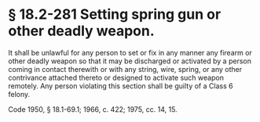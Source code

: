 # § 18.2-281 Setting spring gun or other deadly weapon.

<p>It shall be unlawful for any person to set or fix in any manner any firearm or other deadly weapon so that it may be discharged or activated by a person coming in contact therewith or with any string, wire, spring, or any other contrivance attached thereto or designed to activate such weapon remotely. Any person violating this section shall be guilty of a Class 6 felony.</p><p>Code 1950, § 18.1-69.1; 1966, c. 422; 1975, cc. 14, 15.</p>